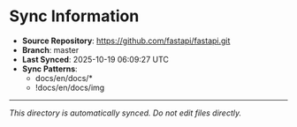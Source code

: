 # Sync Information

- **Source Repository**: https://github.com/fastapi/fastapi.git
- **Branch**: master
- **Last Synced**: 2025-10-19 06:09:27 UTC
- **Sync Patterns**:
  - docs/en/docs/*
  - !docs/en/docs/img

---
*This directory is automatically synced. Do not edit files directly.*
